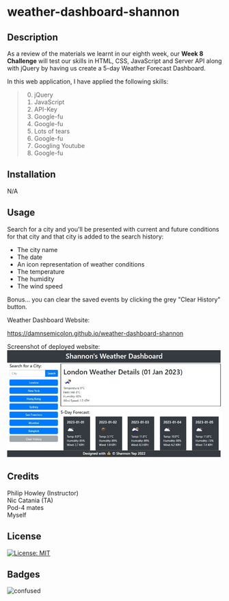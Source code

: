 # weather-dashboard-shannon

## Description

As a review of the materials we learnt in our eighth week, our **Week 8 Challenge** will test our skills in HTML, CSS, JavaScript and Server API along with jQuery by having us create a 5-day Weather Forecast Dashboard.

In this web application, I have applied the following skills:

>00. jQuery
>01. JavaScript
>02. API-Key
>03. Google-fu
>04. Google-fu
>05. Lots of tears
>06. Google-fu
>07. Googling Youtube
>08. Google-fu

## Installation

N/A

## Usage 

Search for a city and you'll be presented with current and future conditions for that city and that city is added to the search history:

* The city name
* The date
* An icon representation of weather conditions
* The temperature
* The humidity
* The wind speed

Bonus... you can clear the saved events by clicking the grey "Clear History" button.

Weather Dashboard Website:

https://damnsemicolon.github.io/weather-dashboard-shannon

Screenshot of deployed website:
![screenshots](assets/screenshot.jpg)

## Credits

Philip Howley (Instructor)<br>
Nic Catania (TA)<br>
Pod-4 mates<br>
Myself

## License

[![License: MIT](https://img.shields.io/badge/License-MIT-yellow.svg)](https://opensource.org/licenses/MIT)

## Badges

![confused](https://img.shields.io/badge/status-confused-navy)